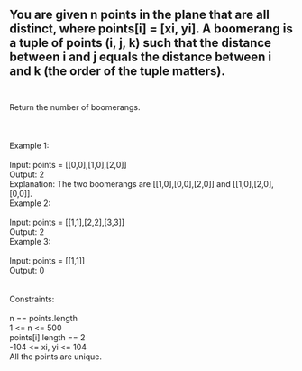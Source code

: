 ## You are given n points in the plane that are all distinct, where points[i] = [xi, yi]. A boomerang is a tuple of points (i, j, k) such that the distance between i and j equals the distance between i and k (the order of the tuple matters). <br> <br> 
Return the number of boomerangs. <br> <br> <br> <br> 
Example 1: <br> <br> 
Input: points = [[0,0],[1,0],[2,0]] <br> 
Output: 2 <br> 
Explanation: The two boomerangs are [[1,0],[0,0],[2,0]] and [[1,0],[2,0],[0,0]]. <br> 
Example 2: <br> <br> 
Input: points = [[1,1],[2,2],[3,3]] <br> 
Output: 2 <br> 
Example 3: <br> <br> 
Input: points = [[1,1]] <br> 
Output: 0 <br> <br> <br> 
Constraints: <br> <br> 
n == points.length <br> 
1 <= n <= 500 <br> 
points[i].length == 2 <br> 
-104 <= xi, yi <= 104 <br> 
All the points are unique. <br> 
